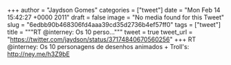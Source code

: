 
+++
author = "Jaydson Gomes"
categories = ["tweet"]
date = "Mon Feb 14 15:42:27 +0000 2011"
draft = false
image = "No media found for this Tweet"
slug = "6edbb90b468306fd4aaa39cd35d2736b4ef57ff0"
tags = ["tweet"]
title = """RT @interney: Os 10 perso..."""
tweet = true
tweet_url = "https://twitter.com/jaydson/status/37174840670560256"
+++
RT @interney: Os 10 personagens de desenhos animados + Troll's: http://ney.me/h3Z9bE
